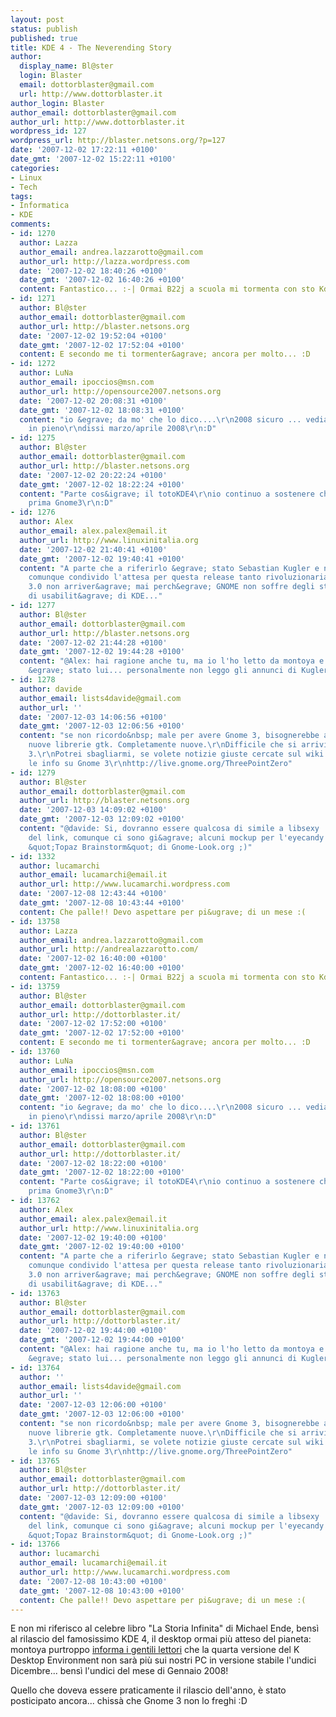 ```yaml
---
layout: post
status: publish
published: true
title: KDE 4 - The Neverending Story
author:
  display_name: Bl@ster
  login: Blaster
  email: dottorblaster@gmail.com
  url: http://www.dottorblaster.it
author_login: Blaster
author_email: dottorblaster@gmail.com
author_url: http://www.dottorblaster.it
wordpress_id: 127
wordpress_url: http://blaster.netsons.org/?p=127
date: '2007-12-02 17:22:11 +0100'
date_gmt: '2007-12-02 15:22:11 +0100'
categories:
- Linux
- Tech
tags:
- Informatica
- KDE
comments:
- id: 1270
  author: Lazza
  author_email: andrea.lazzarotto@gmail.com
  author_url: http://lazza.wordpress.com
  date: '2007-12-02 18:40:26 +0100'
  date_gmt: '2007-12-02 16:40:26 +0100'
  content: Fantastico... :-| Ormai B22j a scuola mi tormenta con sto Kde! :-D
- id: 1271
  author: Bl@ster
  author_email: dottorblaster@gmail.com
  author_url: http://blaster.netsons.org
  date: '2007-12-02 19:52:04 +0100'
  date_gmt: '2007-12-02 17:52:04 +0100'
  content: E secondo me ti tormenter&agrave; ancora per molto... :D
- id: 1272
  author: LuNa
  author_email: ipoccios@msn.com
  author_url: http://opensource2007.netsons.org
  date: '2007-12-02 20:08:31 +0100'
  date_gmt: '2007-12-02 18:08:31 +0100'
  content: "io &egrave; da mo' che lo dico....\r\n2008 sicuro ... vediamo se ci prendo
    in pieno\r\ndissi marzo/aprile 2008\r\n:D"
- id: 1275
  author: Bl@ster
  author_email: dottorblaster@gmail.com
  author_url: http://blaster.netsons.org
  date: '2007-12-02 20:22:24 +0100'
  date_gmt: '2007-12-02 18:22:24 +0100'
  content: "Parte cos&igrave; il totoKDE4\r\nio continuo a sostenere che uscir&agrave;
    prima Gnome3\r\n:D"
- id: 1276
  author: Alex
  author_email: alex.palex@email.it
  author_url: http://www.linuxinitalia.org
  date: '2007-12-02 21:40:41 +0100'
  date_gmt: '2007-12-02 19:40:41 +0100'
  content: "A parte che a riferirlo &egrave; stato Sebastian Kugler e non montoya,
    comunque condivido l'attesa per questa release tanto rivoluzionaria.\r\nGNOME
    3.0 non arriver&agrave; mai perch&egrave; GNOME non soffre degli stessi problemi
    di usabilit&agrave; di KDE..."
- id: 1277
  author: Bl@ster
  author_email: dottorblaster@gmail.com
  author_url: http://blaster.netsons.org
  date: '2007-12-02 21:44:28 +0100'
  date_gmt: '2007-12-02 19:44:28 +0100'
  content: "@Alex: hai ragione anche tu, ma io l'ho letto da montoya e a &quot;riferirmelo&quot;
    &egrave; stato lui... personalmente non leggo gli annunci di Kugler :)"
- id: 1278
  author: davide
  author_email: lists4davide@gmail.com
  author_url: ''
  date: '2007-12-03 14:06:56 +0100'
  date_gmt: '2007-12-03 12:06:56 +0100'
  content: "se non ricordo&nbsp; male per avere Gnome 3, bisognerebbe avere delle
    nuove librerie gtk. Completamente nuove.\r\nDifficile che si arrivi a una release
    3.\r\nPotrei sbagliarmi, se volete notizie giuste cercate sul wiki di gnome, live.gnome.org
    le info su Gnome 3\r\nhttp://live.gnome.org/ThreePointZero"
- id: 1279
  author: Bl@ster
  author_email: dottorblaster@gmail.com
  author_url: http://blaster.netsons.org
  date: '2007-12-03 14:09:02 +0100'
  date_gmt: '2007-12-03 12:09:02 +0100'
  content: "@davide: Si, dovranno essere qualcosa di simile a libsexy :)\r\n\r\nGrazie
    del link, comunque ci sono gi&agrave; alcuni mockup per l'eyecandy nella sezione
    &quot;Topaz Brainstorm&quot; di Gnome-Look.org ;)"
- id: 1332
  author: lucamarchi
  author_email: lucamarchi@email.it
  author_url: http://www.lucamarchi.wordpress.com
  date: '2007-12-08 12:43:44 +0100'
  date_gmt: '2007-12-08 10:43:44 +0100'
  content: Che palle!! Devo aspettare per pi&ugrave; di un mese :(
- id: 13758
  author: Lazza
  author_email: andrea.lazzarotto@gmail.com
  author_url: http://andrealazzarotto.com/
  date: '2007-12-02 16:40:00 +0100'
  date_gmt: '2007-12-02 16:40:00 +0100'
  content: Fantastico... :-| Ormai B22j a scuola mi tormenta con sto Kde! :-D
- id: 13759
  author: Bl@ster
  author_email: dottorblaster@gmail.com
  author_url: http://dottorblaster.it/
  date: '2007-12-02 17:52:00 +0100'
  date_gmt: '2007-12-02 17:52:00 +0100'
  content: E secondo me ti tormenter&agrave; ancora per molto... :D
- id: 13760
  author: LuNa
  author_email: ipoccios@msn.com
  author_url: http://opensource2007.netsons.org
  date: '2007-12-02 18:08:00 +0100'
  date_gmt: '2007-12-02 18:08:00 +0100'
  content: "io &egrave; da mo' che lo dico....\r\n2008 sicuro ... vediamo se ci prendo
    in pieno\r\ndissi marzo/aprile 2008\r\n:D"
- id: 13761
  author: Bl@ster
  author_email: dottorblaster@gmail.com
  author_url: http://dottorblaster.it/
  date: '2007-12-02 18:22:00 +0100'
  date_gmt: '2007-12-02 18:22:00 +0100'
  content: "Parte cos&igrave; il totoKDE4\r\nio continuo a sostenere che uscir&agrave;
    prima Gnome3\r\n:D"
- id: 13762
  author: Alex
  author_email: alex.palex@email.it
  author_url: http://www.linuxinitalia.org
  date: '2007-12-02 19:40:00 +0100'
  date_gmt: '2007-12-02 19:40:00 +0100'
  content: "A parte che a riferirlo &egrave; stato Sebastian Kugler e non montoya,
    comunque condivido l'attesa per questa release tanto rivoluzionaria.\r\nGNOME
    3.0 non arriver&agrave; mai perch&egrave; GNOME non soffre degli stessi problemi
    di usabilit&agrave; di KDE..."
- id: 13763
  author: Bl@ster
  author_email: dottorblaster@gmail.com
  author_url: http://dottorblaster.it/
  date: '2007-12-02 19:44:00 +0100'
  date_gmt: '2007-12-02 19:44:00 +0100'
  content: "@Alex: hai ragione anche tu, ma io l'ho letto da montoya e a &quot;riferirmelo&quot;
    &egrave; stato lui... personalmente non leggo gli annunci di Kugler :)"
- id: 13764
  author: ''
  author_email: lists4davide@gmail.com
  author_url: ''
  date: '2007-12-03 12:06:00 +0100'
  date_gmt: '2007-12-03 12:06:00 +0100'
  content: "se non ricordo&nbsp; male per avere Gnome 3, bisognerebbe avere delle
    nuove librerie gtk. Completamente nuove.\r\nDifficile che si arrivi a una release
    3.\r\nPotrei sbagliarmi, se volete notizie giuste cercate sul wiki di gnome, live.gnome.org
    le info su Gnome 3\r\nhttp://live.gnome.org/ThreePointZero"
- id: 13765
  author: Bl@ster
  author_email: dottorblaster@gmail.com
  author_url: http://dottorblaster.it/
  date: '2007-12-03 12:09:00 +0100'
  date_gmt: '2007-12-03 12:09:00 +0100'
  content: "@davide: Si, dovranno essere qualcosa di simile a libsexy :)\r\n\r\nGrazie
    del link, comunque ci sono gi&agrave; alcuni mockup per l'eyecandy nella sezione
    &quot;Topaz Brainstorm&quot; di Gnome-Look.org ;)"
- id: 13766
  author: lucamarchi
  author_email: lucamarchi@email.it
  author_url: http://www.lucamarchi.wordpress.com
  date: '2007-12-08 10:43:00 +0100'
  date_gmt: '2007-12-08 10:43:00 +0100'
  content: Che palle!! Devo aspettare per pi&ugrave; di un mese :(
---
```

<p>E non mi riferisco al celebre libro "La Storia Infinita" di Michael Ende, bensì al rilascio del famosissimo KDE 4, il desktop ormai più atteso del pianeta: montoya purtroppo <a href="http://toastedtech.wordpress.com/2007/12/01/kde-4-spostata-la-release-a-gennaio/">informa i gentili lettori</a> che la quarta versione del K Desktop Environment non sarà più sui nostri PC in versione stabile l'undici Dicembre... bensì l'undici del mese di Gennaio 2008!</p>
<p>Quello che doveva essere praticamente il rilascio dell'anno, è stato posticipato ancora... chissà che Gnome 3 non lo freghi :D</p>
